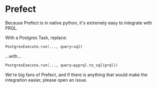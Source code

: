 # Prefect

Because Prefect is in native python, it's extremely easy to integrate with PRQL.

With a Postgres Task, replace:

```python
PostgresExecute.run(..., query=sql)
```

...with...

```python
PostgresExecute.run(..., query=pyprql.to_sql(prql))
```

We're big fans of Prefect, and if there is anything that would make the
integration easier, please open an issue.
